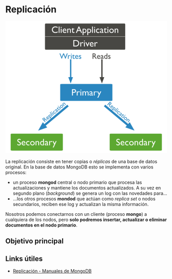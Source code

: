 # Replicación

![image](../../images/replicacionBase.svg)

La replicación consiste en tener copias o _réplicas_ de una base de datos original. En la base de datos MongoDB esto se implementa con varios procesos:

* un proceso **mongod** central o nodo primario que procesa las actualizaciones y mantiene los documentos actualizados. A su vez en segundo plano (_background_) se genera un log con las novedades para...
* ...los otros procesos **mondod** que actúan como _replica set_ o nodos secundarios, reciben ese log y actualizan la misma información.

Nosotros podemos conectarnos con un cliente (proceso **mongo**) a cualquiera de los nodos, pero **solo podremos insertar, actualizar o eliminar documentos en el nodo primario**.

## Objetivo principal


## Links útiles

* [Replicación - Manuales de MongoDB](https://docs.mongodb.com/manual/replication/)
